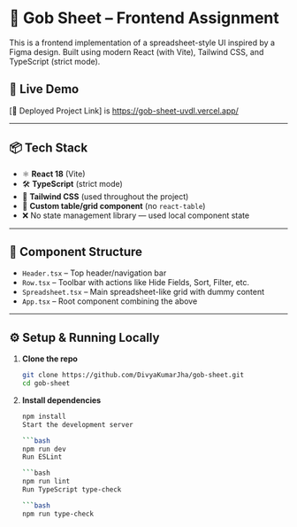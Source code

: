 # 🧾 Gob Sheet – Frontend Assignment

This is a frontend implementation of a spreadsheet-style UI inspired by a Figma design. Built using modern React (with Vite), Tailwind CSS, and TypeScript (strict mode).

## 🚀 Live Demo

[🔗 Deployed Project Link] is https://gob-sheet-uvdl.vercel.app/  

---

## 📦 Tech Stack

- ⚛️ **React 18** (Vite)
- 🛠️ **TypeScript** (strict mode)
- 🎨 **Tailwind CSS** (used throughout the project)
- 🧮 **Custom table/grid component** (no `react-table`)
- ❌ No state management library — used local component state

---

## 🧱 Component Structure

- `Header.tsx` – Top header/navigation bar
- `Row.tsx` – Toolbar with actions like Hide Fields, Sort, Filter, etc.
- `Spreadsheet.tsx` – Main spreadsheet-like grid with dummy content
- `App.tsx` – Root component combining the above

---

## ⚙️ Setup & Running Locally

1. **Clone the repo**
   ```bash
   git clone https://github.com/DivyaKumarJha/gob-sheet.git
   cd gob-sheet

2. **Install dependencies**

     ```bash
     npm install
     Start the development server

     ```bash
     npm run dev
     Run ESLint

     ```bash
     npm run lint
     Run TypeScript type-check

     ```bash
     npm run type-check